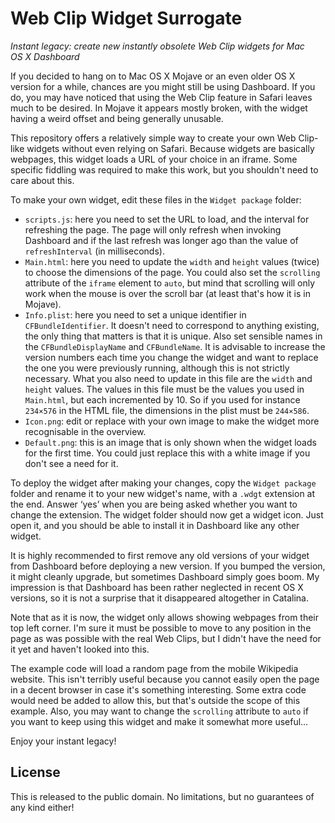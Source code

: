 # Web Clip Widget Surrogate
*Instant legacy: create new instantly obsolete Web Clip widgets for Mac OS X Dashboard*

If you decided to hang on to Mac OS X Mojave or an even older OS X version for a while, chances are you might still be using Dashboard. If you do, you may have noticed that using the Web Clip feature in Safari leaves much to be desired. In Mojave it appears mostly broken, with the widget having a weird offset and being generally unusable.

This repository offers a relatively simple way to create your own Web Clip-like widgets without even relying on Safari. Because widgets are basically webpages, this widget loads a URL of your choice in an iframe. Some specific fiddling was required to make this work, but you shouldn't need to care about this.

To make your own widget, edit these files in the `Widget package` folder:
* `scripts.js`: here you need to set the URL to load, and the interval for refreshing the page. The page will only refresh when invoking Dashboard and if the last refresh was longer ago than the value of `refreshInterval` (in milliseconds).
* `Main.html`: here you need to update the `width` and `height` values (twice) to choose the dimensions of the page. You could also set the `scrolling` attribute of the `iframe` element to `auto`, but mind that scrolling will only work when the mouse is over the scroll bar (at least that's how it is in Mojave).
* `Info.plist`: here you need to set a unique identifier in `CFBundleIdentifier`. It doesn't need to correspond to anything existing, the only thing that matters is that it is unique. Also set sensible names in the `CFBundleDisplayName` and `CFBundleName`. It is advisable to increase the version numbers each time you change the widget and want to replace the one you were previously running, although this is not strictly necessary. What you also need to update in this file are the `width` and `height` values. The values in this file must be the values you used in `Main.html`, but each incremented by 10. So if you used for instance `234×576` in the HTML file, the dimensions in the plist must be `244×586`.
* `Icon.png`: edit or replace with your own image to make the widget more recognisable in the overview.
* `Default.png`: this is an image that is only shown when the widget loads for the first time. You could just replace this with a white image if you don't see a need for it.

To deploy the widget after making your changes, copy the `Widget package` folder and rename it to your new widget's name, with a `.wdgt` extension at the end. Answer ‘yes’ when you are being asked whether you want to change the extension. The widget folder should now get a widget icon. Just open it, and you should be able to install it in Dashboard like any other widget.

It is highly recommended to first remove any old versions of your widget from Dashboard before deploying a new version. If you bumped the version, it might cleanly upgrade, but sometimes Dashboard simply goes boom. My impression is that Dashboard has been rather neglected in recent OS X versions, so it is not a surprise that it disappeared altogether in Catalina.

Note that as it is now, the widget only allows showing webpages from their top left corner. I'm sure it must be possible to move to any position in the page as was possible with the real Web Clips, but I didn't have the need for it yet and haven't looked into this.

The example code will load a random page from the mobile Wikipedia website. This isn't terribly useful because you cannot easily open the page in a decent browser in case it's something interesting. Some extra code would need be added to allow this, but that's outside the scope of this example. Also, you may want to change the `scrolling` attribute to `auto` if you want to keep using this widget and make it somewhat more useful…

Enjoy your instant legacy!

## License

This is released to the public domain. No limitations, but no guarantees of any kind either!

